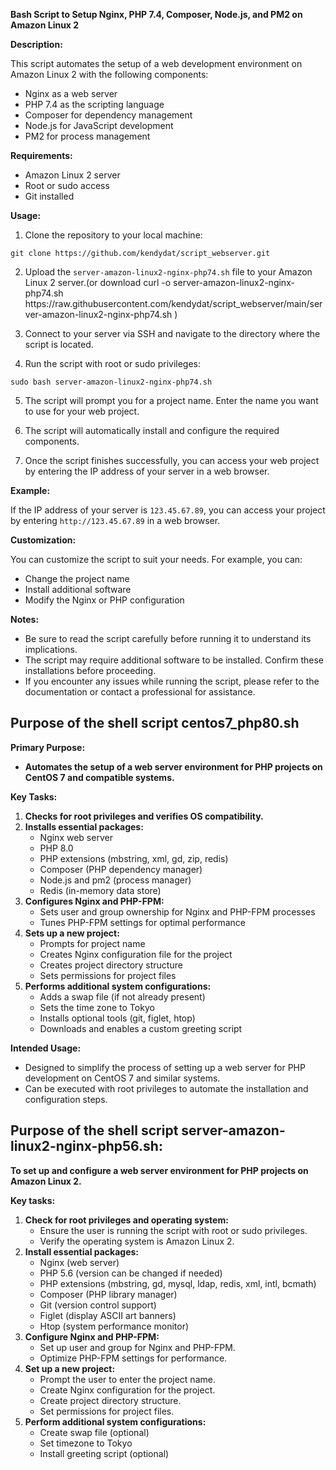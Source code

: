 <div _ngcontent-ng-c3190845649="" class="markdown markdown-main-panel ui-v2-enabled" dir="ltr" style="--animation-duration: 600ms; --fade-animation-function: cubic-bezier(0.05, 0.7, 0.91, 1);"><p data-sourcepos="3:1-3:85"><strong>Bash Script to Setup Nginx, PHP 7.4, Composer, Node.js, and PM2 on Amazon Linux 2</strong></p><p data-sourcepos="5:1-5:16"><strong>Description:</strong></p><p data-sourcepos="7:1-7:113">This script automates the setup of a web development environment on Amazon Linux 2 with the following components:</p><ul data-sourcepos="9:1-14:0">
<li data-sourcepos="9:1-9:23">Nginx as a web server</li>
<li data-sourcepos="10:1-10:35">PHP 7.4 as the scripting language</li>
<li data-sourcepos="11:1-11:36">Composer for dependency management</li>
<li data-sourcepos="12:1-12:36">Node.js for JavaScript development</li>
<li data-sourcepos="13:1-14:0">PM2 for process management</li>
</ul><p data-sourcepos="15:1-15:17"><strong>Requirements:</strong></p><ul data-sourcepos="17:1-20:0">
<li data-sourcepos="17:1-17:23">Amazon Linux 2 server</li>
<li data-sourcepos="18:1-18:21">Root or sudo access</li>
<li data-sourcepos="19:1-20:0">Git installed</li>
</ul><p data-sourcepos="21:1-21:10"><strong>Usage:</strong></p><ol data-sourcepos="23:1-24:0">
<li data-sourcepos="23:1-24:0">Clone the repository to your local machine:</li>
</ol><code-block _nghost-ng-c3863015178="" ng-version="0.0.0-PLACEHOLDER"><!----><div _ngcontent-ng-c3863015178="" class="code-block ng-star-inserted"><!----><pre _ngcontent-ng-c3863015178=""><code _ngcontent-ng-c3863015178="" role="text" data-test-id="code-content" class="code-container no-decoration-radius">git clone https://github.com/kendydat/script_webserver.git
</code></pre><!----><!----><!----><!----></div><!----></code-block><ol data-sourcepos="29:1-34:0" start="2">
<li data-sourcepos="29:1-30:0">
<p data-sourcepos="29:4-29:87">Upload the <code>server-amazon-linux2-nginx-php74.sh</code> file to your Amazon Linux 2 server.(or download <code-block>curl -o server-amazon-linux2-nginx-php74.sh https://raw.githubusercontent.com/kendydat/script_webserver/main/server-amazon-linux2-nginx-php74.sh</code-block>
)</p>
</li>
<li data-sourcepos="31:1-32:0">
<p data-sourcepos="31:4-31:92">Connect to your server via SSH and navigate to the directory where the script is located.</p>
</li>
<li data-sourcepos="33:1-34:0">
<p data-sourcepos="33:4-33:47">Run the script with root or sudo privileges:</p>
</li>
</ol><code-block _nghost-ng-c3863015178="" ng-version="0.0.0-PLACEHOLDER"><!----><div _ngcontent-ng-c3863015178="" class="code-block ng-star-inserted"><!----><pre _ngcontent-ng-c3863015178=""><code _ngcontent-ng-c3863015178="" role="text" data-test-id="code-content" class="code-container no-decoration-radius">sudo bash server-amazon-linux2-nginx-php74.sh
</code></pre><!----><!----><!----><!----></div><!----></code-block><ol data-sourcepos="39:1-44:0" start="5">
<li data-sourcepos="39:1-40:0">
<p data-sourcepos="39:4-39:102">The script will prompt you for a project name. Enter the name you want to use for your web project.</p>
</li>
<li data-sourcepos="41:1-42:0">
<p data-sourcepos="41:4-41:79">The script will automatically install and configure the required components.</p>
</li>
<li data-sourcepos="43:1-44:0">
<p data-sourcepos="43:4-43:133">Once the script finishes successfully, you can access your web project by entering the IP address of your server in a web browser.</p>
</li>
</ol><p data-sourcepos="45:1-45:12"><strong>Example:</strong></p><p data-sourcepos="47:1-47:131">If the IP address of your server is <code>123.45.67.89</code>, you can access your project by entering <code>http://123.45.67.89</code> in a web browser.</p><p data-sourcepos="49:1-49:18"><strong>Customization:</strong></p><p data-sourcepos="51:1-51:70">You can customize the script to suit your needs. For example, you can:</p><ul data-sourcepos="53:1-56:0">
<li data-sourcepos="53:1-53:25">Change the project name</li>
<li data-sourcepos="54:1-54:29">Install additional software</li>
<li data-sourcepos="55:1-56:0">Modify the Nginx or PHP configuration</li>
</ul><p data-sourcepos="57:1-57:10"><strong>Notes:</strong></p><ul data-sourcepos="59:1-62:0">
<li data-sourcepos="59:1-59:88">Be sure to read the script carefully before running it to understand its implications.</li>
<li data-sourcepos="60:1-60:108">The script may require additional software to be installed. Confirm these installations before proceeding.</li>
<li data-sourcepos="61:1-62:0">If you encounter any issues while running the script, please refer to the documentation or contact a professional for assistance.</li>
</ul></div>


<div _ngcontent-ng-c3190845649="" class="markdown markdown-main-panel ui-v2-enabled" dir="ltr" style="--animation-duration: 600ms; --fade-animation-function: cubic-bezier(0.05, 0.7, 0.91, 1);"><h2 data-sourcepos="1:1-1:31" class="">Purpose of the shell script centos7_php80.sh</h2><span>
</span><p data-sourcepos="3:1-3:20"><strong>Primary Purpose:</strong></p><span>
</span><ul data-sourcepos="5:1-5:39"><span>
</span><li data-sourcepos="5:1-5:39"><strong>Automates the setup of a web server environment for PHP projects on CentOS 7 and compatible systems.</strong></li><span>
</span></ul><span>
</span><p data-sourcepos="7:1-7:14"><strong>Key Tasks:</strong></p><span>
</span><ol data-sourcepos="9:1-14:38"><span>
</span><li data-sourcepos="9:1-9:64"><strong>Checks for root privileges and verifies OS compatibility.</strong></li><span>
</span><li data-sourcepos="10:1-14:38"><strong>Installs essential packages:</strong><span>
</span><ul data-sourcepos="11:4-14:38"><span>
</span><li data-sourcepos="11:4-11:21"><span>Nginx web server</span></li><span>
</span><li data-sourcepos="12:4-12:12"><span>PHP 8.</span><span>0</span></li><span>
</span><li data-sourcepos="13:4-13:51"><span>PHP extensions (mbstring,</span><span> xml,</span><span> gd,</span><span> zip,</span><span> redis)</span></li><span>
</span><li data-sourcepos="14:4-14:38"><span>Composer (PHP dependency manager)</span></li><span>
</span><li data-sourcepos="15:4-15:38"><span>Node.</span><span>js and pm2 (process manager)</span></li><span>
</span><li data-sourcepos="16:4-16:33"><span>Redis (in-memory data store)</span></li><span>
</span></ul><span>
</span></li><span>
</span><li data-sourcepos="17:1-19:51"><strong>Configures Nginx and PHP-FPM:</strong><span>
</span><ul data-sourcepos="18:4-19:51"><span>
</span><li data-sourcepos="18:4-18:66"><span>Sets user and group ownership for Nginx and PHP-FPM processes</span></li><span>
</span><li data-sourcepos="19:4-19:51"><span>Tunes PHP-FPM settings for optimal performance</span></li><span>
</span></ul><span>
</span></li><span>
</span><li data-sourcepos="20:1-24:39"><strong>Sets up a new project:</strong><span>
</span><ul data-sourcepos="21:4-24:39"><span>
</span><li data-sourcepos="21:4-21:29"><span>Prompts for project name</span></li><span>
</span><li data-sourcepos="22:4-22:53"><span>Creates Nginx configuration file for the project</span></li><span>
</span><li data-sourcepos="23:4-23:40"><span>Creates project directory structure</span></li><span>
</span><li data-sourcepos="24:4-24:39"><span>Sets permissions for project files</span></li><span>
</span></ul><span>
</span></li><span>
</span><li data-sourcepos="25:1-25:5"><strong>Performs additional system configurations:</strong><span>
</span><ul data-sourcepos="26:4-30:0"><span>
</span><li data-sourcepos="26:4-26:46"><span>Adds a swap file (if not already present)</span></li><span>
</span><li data-sourcepos="27:4-27:32"><span>Sets the time zone to Tokyo</span></li><span>
</span><li data-sourcepos="28:4-28:48"><span>Installs optional tools (git,</span><span> figlet,</span><span> htop)</span></li><span>
</span><li data-sourcepos="29:4-30:0"><span>Downloads and enables a custom greeting script</span></li><span>
</span></ul><span>
</span></li><span>
</span></ol><span>
</span><p data-sourcepos="31:1-31:19"><strong>Intended Usage:</strong></p><span>
</span><ul data-sourcepos="33:1-34:92"><span>
</span><li data-sourcepos="33:1-33:114"><span>Designed to simplify the process of setting up a web server for PHP development on CentOS 7 and similar systems.</span></li><span>
</span><li data-sourcepos="34:1-34:92"><span>Can be executed with root privileges to automate the installation and configuration steps.</span></li><span>
</span></ul><span>
</span></div>

<div _ngcontent-ng-c3190845649="" class="markdown markdown-main-panel ui-v2-enabled" dir="ltr" style="--animation-duration: 600ms; --fade-animation-function: cubic-bezier(0.05, 0.7, 0.91, 1);"><h2 data-sourcepos="1:1-1:31" class="">Purpose of the shell script server-amazon-linux2-nginx-php56.sh:</h2><span>
</span><p data-sourcepos="3:1-3:88"><strong>To set up and configure a web server environment for PHP projects on Amazon Linux 2.</strong></p><span>
</span><p data-sourcepos="5:1-5:14"><strong>Key tasks:</strong></p><span>
</span><ol data-sourcepos="7:1-9:12"><span>
</span><li data-sourcepos="7:1-9:12"><strong>Check for root privileges and operating system:</strong><span>
</span><ul data-sourcepos="8:5-9:12"><span>
</span><li data-sourcepos="8:5-8:73"><span>Ensure the user is running the script with root or sudo privileges.</span></li><span>
</span><li data-sourcepos="9:5-9:12"><span>Verify the operating system is Amazon Linux 2.</span></li><span>
</span></ul><span>
</span></li><span>
</span><li data-sourcepos="10:1-12:11"><strong>Install essential packages:</strong><span>
</span><ul data-sourcepos="11:5-12:11"><span>
</span><li data-sourcepos="11:5-11:24"><span>Nginx (web server)</span></li><span>
</span><li data-sourcepos="12:5-12:11"><span>PHP 5.</span><span>6 (version can be changed if needed)</span></li><span>
</span><li data-sourcepos="13:5-13:66"><span>PHP extensions (mbstring,</span><span> gd,</span><span> mysql,</span><span> ldap,</span><span> redis,</span><span> xml,</span><span> intl,</span><span> bcmath)</span></li><span>
</span><li data-sourcepos="14:5-14:36"><span>Composer (PHP library manager)</span></li><span>
</span><li data-sourcepos="15:5-15:35"><span>Git (version control support)</span></li><span>
</span><li data-sourcepos="16:5-16:40"><span>Figlet (display ASCII art banners)</span></li><span>
</span><li data-sourcepos="17:5-17:39"><span>Htop (system performance monitor)</span></li><span>
</span></ul><span>
</span></li><span>
</span><li data-sourcepos="18:1-20:48"><strong>Configure Nginx and PHP-FPM:</strong><span>
</span><ul data-sourcepos="19:5-20:48"><span>
</span><li data-sourcepos="19:5-19:50"><span>Set up user and group for Nginx and PHP-FPM.</span></li><span>
</span><li data-sourcepos="20:5-20:48"><span>Optimize PHP-FPM settings for performance.</span></li><span>
</span></ul><span>
</span></li><span>
</span><li data-sourcepos="21:1-25:5"><strong>Set up a new project:</strong><span>
</span><ul data-sourcepos="22:5-25:5"><span>
</span><li data-sourcepos="22:5-22:48"><span>Prompt the user to enter the project name.</span></li><span>
</span><li data-sourcepos="23:5-23:49"><span>Create Nginx configuration for the project.</span></li><span>
</span><li data-sourcepos="24:5-24:41"><span>Create project directory structure.</span></li><span>
</span><li data-sourcepos="25:5-25:5"><span>Set permissions for project files.</span></li><span>
</span></ul><span>
</span></li><span>
</span><li data-sourcepos="26:1-30:0"><strong>Perform additional system configurations:</strong><span>
</span><ul data-sourcepos="27:5-30:0"><span>
</span><li data-sourcepos="27:5-27:33"><span>Create swap file (optional)</span></li><span>
</span><li data-sourcepos="28:5-28:27"><span>Set timezone to Tokyo</span></li><span>
</span><li data-sourcepos="29:5-30:0"><span>Install greeting script (optional)</span></li><span>
</span></ul><span>
</span></li><span>
</span></ol><span>
</span></div>
